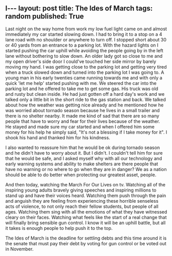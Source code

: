 l---
layout: post
title: The Ides of March
tags: random
published: True
---

Last night on the way home from work my low fuel light came on and almost immediately my car started slowing down. I had to bring it to a stop on a 4 lane road with no shoulder or anywhere to turn off. I stopped short about 30 or 40 yards from an entrance to a parking lot. With the hazard lights on I started pushing the car uphill while avoiding the people going by in the left lane without bothering to slow down. An older lady got so close to me and my open driver's side door I could've touched her side mirror by barely moving my hand. I was getting close to the parking lot and getting very tired when a truck slowed down and turned into the parking lot I was going to. A young man in his early twenties came running towards me and with only a quick 'let me help' started pushing with me. We steered the car into the parking lot and he offered to take me to get some gas. His truck was old and rusty but clean inside. He had just gotten off a hard day's work and we talked only a little bit in the short ride to the gas station and back. We talked about how the weather was getting nice already and he mentioned how he was worried about tornado season because he lives in a small trailer and there is no shelter nearby.  It made me kind of sad that there are so many people that have to worry and fear for their lives because of the weather. He stayed and made sure my car started and when I offered him some money for his help he simply said, "It's not a blessing if I take money for it". I shook his hand and thanked him for his kindness.

I also wanted to reassure him that he would be ok during tornado season and he didn't have to worry about it. But I didn't. I couldn't tell him for sure that he would be safe, and I asked myself why with all our technology and early warning systems and ability to make shelters are there people that have no warning or no where to go when they are in danger? We as a nation should be able to do better when protecting our greatest asset, people.

And then today, watching the March For Our Lives on tv. Watching all of the inspiring young adults bravely giving speeches and inspiring millions to stand up and have their voices heard. Watching them push through the pain and anguish they are feeling from experiencing these horrible senseless acts of violence, to not only reach their fellow students, but people of all ages. Watching them sing with all the emotions of what they have witnessed cleary on their faces. Watching what feels like the start of a real change that will finally bring sensible gun control. I know it will be an uphill battle, but all it takes is enough people to help push it to the top.

The Ides of March is the deadline for settling debts and this time around it is the senate that must pay their debt by voting for gun control or be voted out in November.
